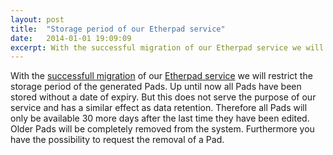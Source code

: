```yaml
---
layout: post
title:  "Storage period of our Etherpad service"
date:   2014-01-01 19:09:09
excerpt: With the successful migration of our Etherpad service we will restrict the storage period of the generated Pads. 
---
```

With the [successfull migration](/en/2013/12/21/Maintenance-work-on-our-Etherpad-service.html)  of our [Etherpad service](/en/service/etherpad.html) we will restrict the storage period of the generated Pads. Up until now all Pads have been stored without a date of expiry. But this does not serve the purpose of our service and has a similar effect as data retention. Therefore all Pads will only be available 30 more days after the last time they have been edited. Older Pads will be completely removed from the system. Furthermore you have the possibility to request the removal of a Pad.
